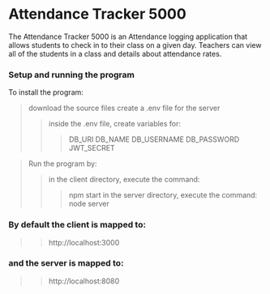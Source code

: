 # Attendance Tracker 5000

The Attendance Tracker 5000 is an Attendance logging application that allows students to check in to their class on a given day.  Teachers can view all of the students in a class and details about attendance rates.


### Setup and running the program

To install the program: 
>download the source files 
>create a .env file for the server
>>inside the .env file, create variables for:
>>>DB_URI
>>>DB_NAME
>>>DB_USERNAME
>>>DB_PASSWORD
>>>JWT_SECRET

>Run the program by:
>>in the client directory, execute the command:
>>>npm start
>>in the server directory, execute the command:
>>>node server

### By default the client is mapped to:
>> http://localhost:3000
### and the server is mapped to:
>> http://localhost:8080
